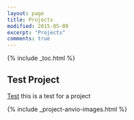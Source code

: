 ```yaml
---
layout: page
title: Projects
modified: 2015-05-09
excerpt: "Projects"
comments: true
---
```


{% include _toc.html %}

## Test Project 

<div class="quotable">
<a href="{{ site.url }}/projects/test/">Test</a> this is a test for a project </div>

{% include _project-anvio-images.html %}

